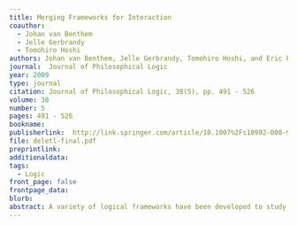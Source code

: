 ```yaml
---
title: Merging Frameworks for Interaction
coauthor: 
  - Johan van Benthem
  - Jelle Gerbrandy
  - Tomohiro Hoshi
authors: Johan van Benthem, Jelle Gerbrandy, Tomohiro Hoshi, and Eric Pacuit
journal:  Journal of Philosophical Logic
year: 2009
type: journal
citation: Journal of Philosophical Logic, 38(5), pp. 491 - 526
volume: 38
number: 5
pages: 491 - 526
bookname:
publisherlink:  http://link.springer.com/article/10.1007%2Fs10992-008-9099-x
file: deletl-final.pdf
preprintlink:  
additionaldata:
tags: 
  - Logic
front_page: false
frontpage_data:  
blurb: 
abstract: A variety of logical frameworks have been developed to study rational agents interacting over time. This paper takes a closer look at one particular interface, between two systems that both address the dynamics of knowledge and information flow. The first is Epistemic Temporal Logic (ETL) which uses linear or branching time models with added epistemic structure induced by agents' different capabilities for observing events. The second framework is Dynamic Epistemic Logic (DEL) that describes interactive processes in terms of epistemic event models which may occur inside modalities of the language. This paper systematically and rigorously relates theDEL framework with the ETL framework. The precise relationship between DEL and ETL is explored via a new representation theorem characterizing the largest class of ETL models corresponding to DEL protocols in terms of notions of Perfect Recall, No Miracles, and Bisimulation Invariance.  We then focus on new issues of completeness. One contribution is an axiomatization for the dynamic logic of public announcements constrained by protocols, which has been an open problem for some years, as it does not fit the usual 'reduction axiom' format of DEL. Finally, we provide a number of examples that show how DEL suggests an interesting fine-structure inside ETL.
---
```

    
